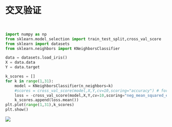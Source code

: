 # 交叉验证





​	

```python
import numpy as np
from sklearn.model_selection import train_test_split,cross_val_score
from sklearn import datasets
from sklearn.neighbors import KNeighborsClassifier
```


```python
data = datasets.load_iris()
X = data.data
Y = data.target
```


```python
k_scores = []
for k in range(1,31):
    model = KNeighborsClassifier(n_neighbors=k)
    #scores = cross_val_score(model,X,Y,cv=10,scoring="accuracy") # for classification
    loss = -cross_val_score(model,X,Y,cv=10,scoring="neg_mean_squared_error") # for regression
    k_scores.append(loss.mean())
plt.plot(range(1,31),k_scores)
plt.show()
```

![](https://cdn.jsdelivr.net/gh/vllbc/img4blog//image/output1.png)
